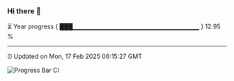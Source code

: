 ### Hi there 👋

⏳ Year progress { ███▁▁▁▁▁▁▁▁▁▁▁▁▁▁▁▁▁▁▁▁▁▁▁▁▁▁▁ } 12.95 %

---

⏰ Updated on Mon, 17 Feb 2025 06:15:27 GMT

![Progress Bar CI](https://github.com/Shyam-Makwana/GitHub-Actions-Demo/workflows/Progress%20Bar%20CI/badge.svg)

